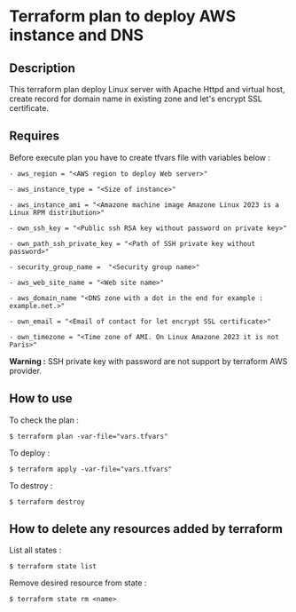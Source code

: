 # Terraform plan to deploy AWS instance and DNS

## Description 

This terraform plan deploy Linux server with Apache Httpd and virtual host, create
record for domain name in existing zone and let's encrypt SSL certificate.

## Requires

Before execute plan you have to create tfvars file with variables below :

```
- aws_region = "<AWS region to deploy Web server>"

- aws_instance_type = "<Size of instance>"

- aws_instance_ami = "<Amazone machine image Amazone Linux 2023 is a Linux RPM distribution>"

- own_ssh_key = "<Public ssh RSA key without password on private key>"

- own_path_ssh_private_key = "<Path of SSH private key without password>" 

- security_group_name =  "<Security group name>"

- aws_web_site_name = "<Web site name>" 

- aws_domain_name "<DNS zone with a dot in the end for example : example.net.>"

- own_email = "<Email of contact for let encrypt SSL certificate>"

- own_timezone = "<Time zone of AMI. On Linux Amazone 2023 it is not Paris>"
```

**Warning :** SSH private key with password are not support by terraform AWS provider.

## How to use 

To check the plan :

```
$ terraform plan -var-file="vars.tfvars"
```

To deploy :

```
$ terraform apply -var-file="vars.tfvars"
```

To destroy : 

```
$ terraform destroy
```

## How to delete any resources added by terraform

List all states :

```
$ terraform state list 
```

Remove desired resource from state :

```
$ terraform state rm <name>
```
